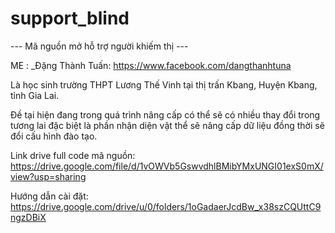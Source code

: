 # support_blind
--- Mã nguồn mở hỗ trợ người khiếm thị ---

ME :
_Đặng Thành Tuấn: https://www.facebook.com/dangthanhtuna

Là học sinh trường THPT Lương Thế Vinh tại thị trấn Kbang, Huyện Kbang, tỉnh Gia Lai.

Đề tại hiện đang trong quá trình nâng cấp có thể sẽ có nhiều thay đổi trong tương lai đặc biệt là phần nhận diện vật thể sẽ nâng cấp dữ liệu đồng thời sẽ đổi cấu hình đào tạo.


Link drive full code mã nguồn: https://drive.google.com/file/d/1vOWVb5GswvdhlBMibYMxUNGI01exS0mX/view?usp=sharing

Hướng dẫn cài đặt: https://drive.google.com/drive/u/0/folders/1oGadaerJcdBw_x38szCQUttC9ngzDBiX


